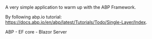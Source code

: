 A very simple application to warm up with the ABP Framework.

By following abp.io tutorial: https://docs.abp.io/en/abp/latest/Tutorials/Todo/Single-Layer/Index.

ABP - EF core - Blazor Server